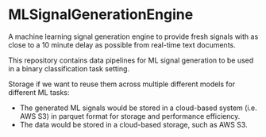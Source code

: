 # MLSignalGenerationEngine
A machine learning signal generation engine to provide fresh signals with as close to a 10 minute delay as possible from
 real-time text documents.
 
 This repository contains data pipelines for ML signal generation to be used in a binary classification task setting.
 
 Storage if we want to reuse them across multiple different models for different ML tasks:
 - The generated ML signals would be stored in a cloud-based system (i.e. AWS S3) in parquet format for storage and 
 performance efficiency.
 - The data would be stored in a cloud-based storage, such as AWS S3.
 
 
